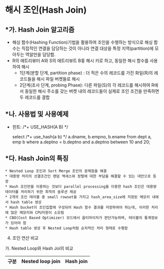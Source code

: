 # 해시 조인(Hash Join)

## *가. Hash Join 알고리즘
 - 해싱 함수(Hashing Function)기법을 활용하여 조인을 수행하는 방식으로 해싱 함수는 직접적인 연결을 담당하는 것이 아니라 연결
   대상을 특정 지역(partition)에 모아두는 역알만을 담당함.
 - R의 애트리뷰터 A와 S의 애트리뷰트 B흫 해시 키로 하고, 동일한 해시 함수를 사용하여 해시
   - 1단계(분할 단계, partition phase) : 더 적은 수의 레코드를 가진 화일(R)의 레코드들을 해시 파일 버켓들로 해시 
   - 2단계(조사 단계, probing Phase): 다른 파일(S)의 각 레코드를 해시하여 R에서 동일한 해시 주소를 갖는 버켓 내의 레코드들이 실제로 조인 조건을 
     만족하면 두 레코드를 결합
     
## *나. 사용법 및 사용예제
  - 힌트: /*+ USE_HASH(A B) */
  
     select /*+ use_hash(a b) */ a.dname, b.empno, b.ename
     from dept a, emp b
     where a.deptno = b.deptno
     and a.deptno between 10 and 20;

## *다. Hash Join의 특징
    * Nested Loop 조인과 Sort Merge 조인의 문제점을 해결
    * 대용량 처리의 선결조건인 랜덤 액세스와 정렬에 대한 부담을 해결할 수 있는 대안으로 등장
    * Hash 조인만을 이용하는 것보다 parallel processing을 이용한 hash 조인은 대용량 데이터를 처리하기 위한 최적의 솔루션 제공
    * 2개의 조인 테이블 중 small rowset을 가지고 hash_area_size에 지정된 메모리 내에서 hash table 생성
    * Hash bucket이 조인집합에 구성되어 Hash 함수 결과를 저장하여야 하는데, 이러한 처리에 많은 메모리와 CPU자원이 소모됨
    * CBO(Cost Based Optimizer) 모드에서 옵티마이저가 판단가능하며, 테이블의 통계정보가 있어야 함
    * Hash table 생성 후 Nested Loop처럼 순차적인 처리 형태로 수행함


4. 조인 연산 비교

  가. Nested Loop와 Hash Joi의 비교
  
  구분 | Nested loop join | Hash join
  -----|-----------------|-----------
  
